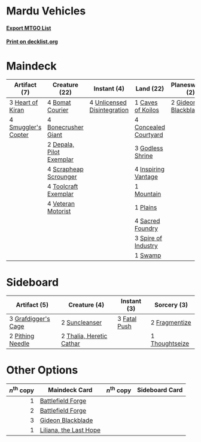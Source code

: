 # Mardu Vehicles

#### [Export MTGO List](../collection/Mardu%20Vehicles/Mardu%20Vehicles.txt)
#### [Print on decklist.org](http://decklist.org/?deckmain=4%09Bomat%20Courier%0A4%09Bonecrusher%20Giant%0A1%09Caves%20of%20Koilos%0A4%09Concealed%20Courtyard%0A2%09Depala,%20Pilot%20Exemplar%0A2%09Gideon%20Blackblade%0A3%09Godless%20Shrine%0A3%09Heart%20of%20Kiran%0A4%09Inspiring%20Vantage%0A1%09Mountain%0A1%09Plains%0A4%09Sacred%20Foundry%0A4%09Scrapheap%20Scrounger%0A4%09Smuggler's%20Copter%0A3%09Spire%20of%20Industry%0A1%09Swamp%0A3%09Thoughtseize%0A4%09Toolcraft%20Exemplar%0A4%09Unlicensed%20Disintegration%0A4%09Veteran%20Motorist&deckside=3%09Fatal%20Push%0A2%09Fragmentize%0A3%09Grafdigger's%20Cage%0A2%09Pithing%20Needle%0A2%09Suncleanser%0A2%09Thalia,%20Heretic%20Cathar%0A1%09Thoughtseize)
# Maindeck

|                                         Artifact (7)                                         |                                           Creature (22)                                           |                                             Instant (4)                                              |                                           Land (22)                                            |                                       Planeswalker (2)                                       |                                       Sorcery (3)                                       |
|----------------------------------------------------------------------------------------------|---------------------------------------------------------------------------------------------------|------------------------------------------------------------------------------------------------------|------------------------------------------------------------------------------------------------|----------------------------------------------------------------------------------------------|-----------------------------------------------------------------------------------------|
|3 [Heart of Kiran](http://gatherer.wizards.com/Pages/Card/Details.aspx?multiverseid=423820)   |4 [Bomat Courier](http://gatherer.wizards.com/Pages/Card/Details.aspx?multiverseid=417772)         |4 [Unlicensed Disintegration](http://gatherer.wizards.com/Pages/Card/Details.aspx?multiverseid=417760)|1 [Caves of Koilos](http://gatherer.wizards.com/Pages/Card/Details.aspx?multiverseid=129497)    |2 [Gideon Blackblade](http://gatherer.wizards.com/Pages/Card/Details.aspx?multiverseid=463943)|3 [Thoughtseize](http://gatherer.wizards.com/Pages/Card/Details.aspx?multiverseid=438676)|
|4 [Smuggler's Copter](http://gatherer.wizards.com/Pages/Card/Details.aspx?multiverseid=417808)|4 [Bonecrusher Giant](http://gatherer.wizards.com/Pages/Card/Details.aspx?multiverseid=473077)     |                                                                                                      |4 [Concealed Courtyard](http://gatherer.wizards.com/Pages/Card/Details.aspx?multiverseid=417818)|                                                                                              |                                                                                         |
|                                                                                              |2 [Depala, Pilot Exemplar](http://gatherer.wizards.com/Pages/Card/Details.aspx?multiverseid=417751)|                                                                                                      |3 [Godless Shrine](http://gatherer.wizards.com/Pages/Card/Details.aspx?multiverseid=405099)     |                                                                                              |                                                                                         |
|                                                                                              |4 [Scrapheap Scrounger](http://gatherer.wizards.com/Pages/Card/Details.aspx?multiverseid=417804)   |                                                                                                      |4 [Inspiring Vantage](http://gatherer.wizards.com/Pages/Card/Details.aspx?multiverseid=417819)  |                                                                                              |                                                                                         |
|                                                                                              |4 [Toolcraft Exemplar](http://gatherer.wizards.com/Pages/Card/Details.aspx?multiverseid=417605)    |                                                                                                      |1 [Mountain](http://gatherer.wizards.com/Pages/Card/Details.aspx?multiverseid=439859)           |                                                                                              |                                                                                         |
|                                                                                              |4 [Veteran Motorist](http://gatherer.wizards.com/Pages/Card/Details.aspx?multiverseid=417761)      |                                                                                                      |1 [Plains](http://gatherer.wizards.com/Pages/Card/Details.aspx?multiverseid=439856)             |                                                                                              |                                                                                         |
|                                                                                              |                                                                                                   |                                                                                                      |4 [Sacred Foundry](http://gatherer.wizards.com/Pages/Card/Details.aspx?multiverseid=405106)     |                                                                                              |                                                                                         |
|                                                                                              |                                                                                                   |                                                                                                      |3 [Spire of Industry](http://gatherer.wizards.com/Pages/Card/Details.aspx?multiverseid=423851)  |                                                                                              |                                                                                         |
|                                                                                              |                                                                                                   |                                                                                                      |1 [Swamp](http://gatherer.wizards.com/Pages/Card/Details.aspx?multiverseid=439858)              |                                                                                              |                                                                                         |


# Sideboard

|                                         Artifact (5)                                         |                                           Creature (4)                                            |                                      Instant (3)                                      |                                       Sorcery (3)                                       |
|----------------------------------------------------------------------------------------------|---------------------------------------------------------------------------------------------------|---------------------------------------------------------------------------------------|-----------------------------------------------------------------------------------------|
|3 [Grafdigger's Cage](http://gatherer.wizards.com/Pages/Card/Details.aspx?multiverseid=278452)|2 [Suncleanser](http://gatherer.wizards.com/Pages/Card/Details.aspx?multiverseid=447175)           |3 [Fatal Push](http://gatherer.wizards.com/Pages/Card/Details.aspx?multiverseid=423724)|2 [Fragmentize](http://gatherer.wizards.com/Pages/Card/Details.aspx?multiverseid=417587) |
|2 [Pithing Needle](http://gatherer.wizards.com/Pages/Card/Details.aspx?multiverseid=129526)   |2 [Thalia, Heretic Cathar](http://gatherer.wizards.com/Pages/Card/Details.aspx?multiverseid=414338)|                                                                                       |1 [Thoughtseize](http://gatherer.wizards.com/Pages/Card/Details.aspx?multiverseid=438676)|


# Other Options

|*n*<sup>th</sup> copy|                                          Maindeck Card                                          |*n*<sup>th</sup> copy|Sideboard Card|
|--------------------:|-------------------------------------------------------------------------------------------------|---------------------|--------------|
|                    1|[Battlefield Forge](http://gatherer.wizards.com/Pages/Card/Details.aspx?multiverseid=129479)     |                     |              |
|                    2|[Battlefield Forge](http://gatherer.wizards.com/Pages/Card/Details.aspx?multiverseid=129479)     |                     |              |
|                    3|[Gideon Blackblade](http://gatherer.wizards.com/Pages/Card/Details.aspx?multiverseid=463943)     |                     |              |
|                    1|[Liliana, the Last Hope](http://gatherer.wizards.com/Pages/Card/Details.aspx?multiverseid=414388)|                     |              |

